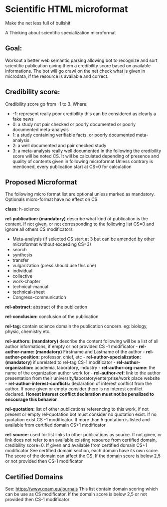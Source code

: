 # Scientific HTML microformat
Make the net less full of bullshit

A Thinking about scientific specialization microformat 

## Goal:
Workout a better web semantic parsing allowing bot to recognize and sort scientific publication giving them a credibility score based on available informations. The bot will go crawl on the net check what is given in microdata, if the resource is available and correct.

## Credibility score:
Credibility score go from -1 to 3. 
Where: 
- -1: represent really poor credibility this can be considered as clearly a fake news
- 0: a study not pair checked or poorly documented or poorly documented meta-analysis
- 1: a study containing verifiable facts, or poorly documented meta-analysis
- 2: a well documented and pair checked study
- 3: a meta-analysis really well documented
In the following the credibility score will be noted CS.
It will be calculated depending of presence and quality of contents given in following microformat
Unless contrary is mentioned, every publication start at CS=0 for calculation

## Proposed Microformat
The following micro format list are optional unless marked as mandatory.
Optionals micro-format have no effect on CS

**class:** h-science

**rel-publication: (mandatory)** describe what kind of publication is the content. 
If not given, or not corresponding to the following list CS=0 and ignore all others CS modificators
- Meta-analysis (if selected CS start at 3 but can be amended by other microformat without exceeding CS=3)
- search
- synthesis
- transfer
- vulgarization (press should use this one)
- individual
- collective
- work-chapter
- technical-manual
- technical-sheet
- Congress-communication

**rel-abstract:** abstract of the publication

**rel-conclusion:** conclusion of the publication

**rel-tag:** contain science domain the publication concern. eg: biology, physic, chemistry etc. 

**rel-authors: (mandatory)** describe the content following will be a list of all author informations, if empty or not provided CS -1 modificator
    - **rel-author-name: (mandatory)** Firstname and Lastname of the author
    - **rel-author-position:** professor, chief, etc
    - **rel-author-specialization: (mandatory)** if unrelated to rel-tag CS-1 modificator
    - **rel-author-organization:** academia, laboratory, industry
    - **rel-author-org-name:** the name of the organization author work for
    - **rel-author-ref:** link to the author presentation from their university/laboratory/enterprise/work place website
    - **rel-author-interest-conflicts:** declaration of interest conflict from the author. If none given or empty consider there is no interest conflict declared. **Honest interest conflict declaration must not be penalized to encourage this behavior**

**rel-quotation:** list of other publications referencing to this work, if not present or empty rel-quotation bot must consider no quotation exist. 
If no quotation exist CS -1 modificator. 
If more than 5 quotation is listed and available from certified domain CS+1 modificator

**rel-source:** used for list links to other publications as source. 
If not given, or link does not refer to an available existing resource from certified domain, credibility score=0. 
If given and available from certified domain CS+1 modificator
See certified domain section, each domain have its own score. The score of the domain can affect the CS. If the domain score is below 2,5 or not provided then CS-1 modificator

## Certified Domains
See: https://www.qoam.eu/journals
This list contain domain scoring which can be use as CS modificator. 
If the domain score is below 2,5 or not provided then CS-1 modificator
